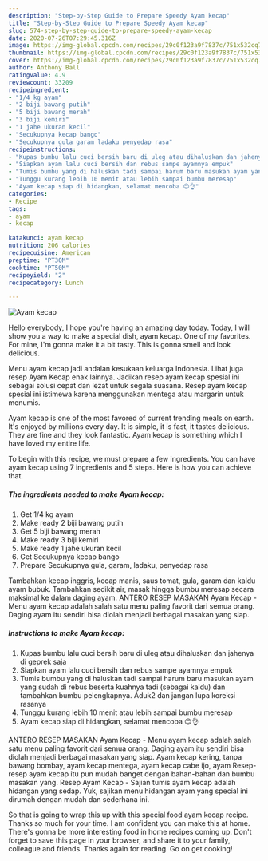 ```yaml
---
description: "Step-by-Step Guide to Prepare Speedy Ayam kecap"
title: "Step-by-Step Guide to Prepare Speedy Ayam kecap"
slug: 574-step-by-step-guide-to-prepare-speedy-ayam-kecap
date: 2020-07-26T07:29:45.316Z
image: https://img-global.cpcdn.com/recipes/29c0f123a9f7837c/751x532cq70/ayam-kecap-foto-resep-utama.jpg
thumbnail: https://img-global.cpcdn.com/recipes/29c0f123a9f7837c/751x532cq70/ayam-kecap-foto-resep-utama.jpg
cover: https://img-global.cpcdn.com/recipes/29c0f123a9f7837c/751x532cq70/ayam-kecap-foto-resep-utama.jpg
author: Anthony Ball
ratingvalue: 4.9
reviewcount: 33209
recipeingredient:
- "1/4 kg ayam"
- "2 biji bawang putih"
- "5 biji bawang merah"
- "3 biji kemiri"
- "1 jahe ukuran kecil"
- "Secukupnya kecap bango"
- "Secukupnya gula garam ladaku penyedap rasa"
recipeinstructions:
- "Kupas bumbu lalu cuci bersih baru di uleg atau dihaluskan dan jahenya di geprek saja"
- "Siapkan ayam lalu cuci bersih dan rebus sampe ayamnya empuk"
- "Tumis bumbu yang di haluskan tadi sampai harum baru masukan ayam yang sudah di rebus beserta kuahnya tadi (sebagai kaldu) dan tambahkan bumbu pelengkapnya. Aduk2 dan jangan lupa koreksi rasanya"
- "Tunggu kurang lebih 10 menit atau lebih sampai bumbu meresap"
- "Ayam kecap siap di hidangkan, selamat mencoba 😊👌"
categories:
- Recipe
tags:
- ayam
- kecap

katakunci: ayam kecap 
nutrition: 206 calories
recipecuisine: American
preptime: "PT30M"
cooktime: "PT50M"
recipeyield: "2"
recipecategory: Lunch

---
```



![Ayam kecap](https://img-global.cpcdn.com/recipes/29c0f123a9f7837c/751x532cq70/ayam-kecap-foto-resep-utama.jpg)

Hello everybody, I hope you're having an amazing day today. Today, I will show you a way to make a special dish, ayam kecap. One of my favorites. For mine, I'm gonna make it a bit tasty. This is gonna smell and look delicious.

Menu ayam kecap jadi andalan kesukaan keluarga Indonesia. Lihat juga resep Ayam Kecap enak lainnya. Jadikan resep ayam kecap spesial ini sebagai solusi cepat dan lezat untuk segala suasana. Resep ayam kecap spesial ini istimewa karena menggunakan mentega atau margarin untuk menumis.

Ayam kecap is one of the most favored of current trending meals on earth. It's enjoyed by millions every day. It is simple, it is fast, it tastes delicious. They are fine and they look fantastic. Ayam kecap is something which I have loved my entire life.


To begin with this recipe, we must prepare a few ingredients. You can have ayam kecap using 7 ingredients and 5 steps. Here is how you can achieve that.

<!--inarticleads1-->

##### The ingredients needed to make Ayam kecap:

1. Get 1/4 kg ayam
1. Make ready 2 biji bawang putih
1. Get 5 biji bawang merah
1. Make ready 3 biji kemiri
1. Make ready 1 jahe ukuran kecil
1. Get Secukupnya kecap bango
1. Prepare Secukupnya gula, garam, ladaku, penyedap rasa


Tambahkan kecap inggris, kecap manis, saus tomat, gula, garam dan kaldu ayam bubuk. Tambahkan sedikit air, masak hingga bumbu meresap secara maksimal ke dalam daging ayam. ANTERO RESEP MASAKAN Ayam Kecap - Menu ayam kecap adalah salah satu menu paling favorit dari semua orang. Daging ayam itu sendiri bisa diolah menjadi berbagai masakan yang siap. 

<!--inarticleads2-->

##### Instructions to make Ayam kecap:

1. Kupas bumbu lalu cuci bersih baru di uleg atau dihaluskan dan jahenya di geprek saja
1. Siapkan ayam lalu cuci bersih dan rebus sampe ayamnya empuk
1. Tumis bumbu yang di haluskan tadi sampai harum baru masukan ayam yang sudah di rebus beserta kuahnya tadi (sebagai kaldu) dan tambahkan bumbu pelengkapnya. Aduk2 dan jangan lupa koreksi rasanya
1. Tunggu kurang lebih 10 menit atau lebih sampai bumbu meresap
1. Ayam kecap siap di hidangkan, selamat mencoba 😊👌


ANTERO RESEP MASAKAN Ayam Kecap - Menu ayam kecap adalah salah satu menu paling favorit dari semua orang. Daging ayam itu sendiri bisa diolah menjadi berbagai masakan yang siap. Ayam kecap kering, tanpa bawang bombay, ayam kecap mentega, ayam kecap cabe ijo, ayam Resep-resep ayam kecap itu pun mudah banget dengan bahan-bahan dan bumbu masakan yang. Resep Ayam Kecap - Sajian tumis ayam kecap adalah hidangan yang sedap. Yuk, sajikan menu hidangan ayam yang special ini dirumah dengan mudah dan sederhana ini. 

So that is going to wrap this up with this special food ayam kecap recipe. Thanks so much for your time. I am confident you can make this at home. There's gonna be more interesting food in home recipes coming up. Don't forget to save this page in your browser, and share it to your family, colleague and friends. Thanks again for reading. Go on get cooking!
